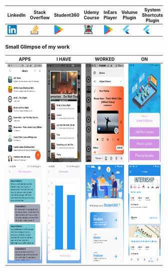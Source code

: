 
| LinkedIn | Stack Overflow | Student360 | Udemy Course | InEars Player | Volume Plugin | System Shortcuts Plugin | Animate Icons Plugin |
| -------- | -------------- | ---------- | ------------ | ------------------- | ------------- | ----------------------- | -------------------- | 
| [<img src="https://raw.githubusercontent.com/Aman-Malhotra/Aman-Malhotra/master/Icons/linkedin.png" width="30" height="30" />](https://www.linkedin.com/in/am-aman-malhotra/) | [<img src="https://raw.githubusercontent.com/Aman-Malhotra/Aman-Malhotra/master/Icons/stack-overflow.png" width="30" height="30" />](https://stackoverflow.com/users/7940500/aman-malhotra) | [<img src="https://raw.githubusercontent.com/Aman-Malhotra/Aman-Malhotra/master/Icons/google-play.png" width="30" height="30" />](https://play.google.com/store/apps/details?id=org.eduwaive.student360&hl=en_IN) | [<img src="https://raw.githubusercontent.com/Aman-Malhotra/Aman-Malhotra/master/Icons/online-learning.png" width="30" height="30" />](https://www.udemy.com/course/flutter-in-7-days/) | [<img src="https://raw.githubusercontent.com/Aman-Malhotra/Aman-Malhotra/master/Icons/google-play.png" width="30" height="30"/>](https://play.google.com/store/apps/details?id=com.amanmalhotra.inears&hl=en_IN) | [<img src="https://raw.githubusercontent.com/Aman-Malhotra/Aman-Malhotra/master/Icons/flutter.png" width="30" height="30"/>](https://pub.dev/packages/volume) | [<img src="https://raw.githubusercontent.com/Aman-Malhotra/Aman-Malhotra/master/Icons/flutter.png" width="30" height="30"/>](https://pub.dev/packages/system_shortcuts) | [<img src="https://raw.githubusercontent.com/Aman-Malhotra/Aman-Malhotra/master/Icons/flutter.png" width="30" height="30"/>](https://pub.dev/packages/animate_icons) | 

### Small Glimpse of my work

| APPS | I HAVE | WORKED | ON |
|----------------------|----------------------|----------------------|----------------------|
|<img src="https://raw.githubusercontent.com/Aman-Malhotra/Aman-Malhotra/master/Images/1.png" width="175" height="315" />  | <img src="https://raw.githubusercontent.com/Aman-Malhotra/Aman-Malhotra/master/Images/2.png" width="175" height="315" />  | <img src="https://raw.githubusercontent.com/Aman-Malhotra/Aman-Malhotra/master/Images/3.png" width="175" height="315" />  | <img src="https://raw.githubusercontent.com/Aman-Malhotra/Aman-Malhotra/master/Images/4.jpeg" width="175" height="315" />  |
| <img src="https://raw.githubusercontent.com/Aman-Malhotra/Aman-Malhotra/master/Images/5.jpeg" width="175" height="315" />  | <img src="https://raw.githubusercontent.com/Aman-Malhotra/Aman-Malhotra/master/Images/6.jpeg" width="175" height="315" />  | <img src="https://raw.githubusercontent.com/Aman-Malhotra/Aman-Malhotra/master/Images/7.png" width="175" height="315" />  | <img src="https://raw.githubusercontent.com/Aman-Malhotra/Aman-Malhotra/master/Images/8.png" width="175" height="315" />  |



